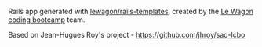 Rails app generated with [lewagon/rails-templates](https://github.com/lewagon/rails-templates), created by the [Le Wagon coding bootcamp](https://www.lewagon.com) team.

Based on Jean-Hugues Roy's project - https://github.com/jhroy/saq-lcbo
